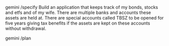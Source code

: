 gemini /specify Build an application that keeps track of my bonds, stocks and etfs and of my wife. There are multiple banks and accounts these assets are held at. There are special accounts called TBSZ to be opened for five years giving tax benefits if the assets are kept on these accounts without withdrawal.

gemini /plan
